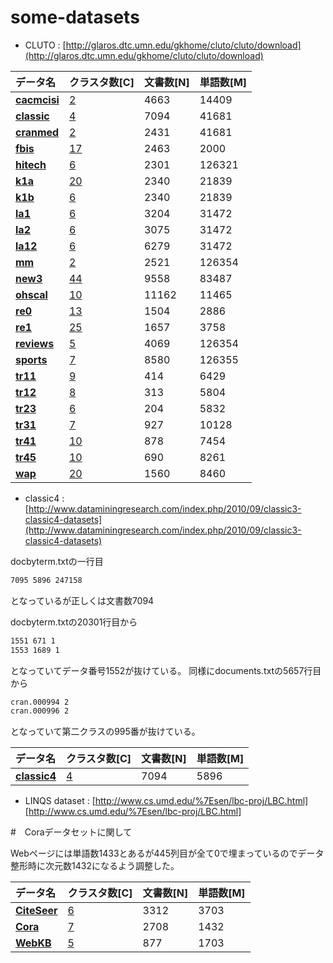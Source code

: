 # some-datasets
- CLUTO : [http://glaros.dtc.umn.edu/gkhome/cluto/cluto/download](http://glaros.dtc.umn.edu/gkhome/cluto/cluto/download)

|データ名|クラスタ数[C]|文書数[N]|単語数[M]|
|:---|:---|:---|:---|
|**[cacmcisi](https://github.com/ntyaan/some-datasets/blob/master/datasets_cluto_20171213/CLUTO/cacmcisi/sparse_cacmcisi.txt)**|[2](https://github.com/ntyaan/some-datasets/blob/master/datasets_cluto_20171213/CLUTO/cacmcisi/cacmcisi_correct.txt)|4663|14409|
|**[classic](https://github.com/ntyaan/some-datasets/blob/master/datasets_cluto_20171213/CLUTO/classic/sparse_classic.txt)**|[4](https://github.com/ntyaan/some-datasets/blob/master/datasets_cluto_20171213/CLUTO/classic/classic_correct.txt)|7094|41681|
|**[cranmed](https://github.com/ntyaan/some-datasets/blob/master/datasets_cluto_20171213/CLUTO/cranmed/sparse_cranmed.txt)**|[2](https://github.com/ntyaan/some-datasets/blob/master/datasets_cluto_20171213/CLUTO/cranmed/cranmed_correct.txt)|2431|41681|
|**[fbis](https://github.com/ntyaan/some-datasets/blob/master/datasets_cluto_20171213/CLUTO/fbis/sparse_fbis.txt)**|[17](https://github.com/ntyaan/some-datasets/blob/master/datasets_cluto_20171213/CLUTO/fbis/fbis_correct.txt)|2463|2000|
|**[hitech](https://github.com/ntyaan/some-datasets/blob/master/datasets_cluto_20171213/CLUTO/hitech/sparse_hitech.txt)**|[6](https://github.com/ntyaan/some-datasets/blob/master/datasets_cluto_20171213/CLUTO/hitech/hitech_correct.txt)|2301|126321|
|**[k1a](https://github.com/ntyaan/some-datasets/blob/master/datasets_cluto_20171213/CLUTO/k1a/sparse_k1a.txt)**|[20](https://github.com/ntyaan/some-datasets/blob/master/datasets_cluto_20171213/CLUTO/k1a/k1a_correct.txt)|2340|21839|
|**[k1b](https://github.com/ntyaan/some-datasets/blob/master/datasets_cluto_20171213/CLUTO/k1b/sparse_k1b.txt)**|[6](https://github.com/ntyaan/some-datasets/blob/master/datasets_cluto_20171213/CLUTO/k1b/k1b_correct.txt)|2340|21839|
|**[la1](https://github.com/ntyaan/some-datasets/blob/master/datasets_cluto_20171213/CLUTO/la1/sparse_la1.txt)**|[6](https://github.com/ntyaan/some-datasets/blob/master/datasets_cluto_20171213/CLUTO/la1/la1_correct.txt)|3204|31472|
|**[la2](https://github.com/ntyaan/some-datasets/blob/master/datasets_cluto_20171213/CLUTO/la2/sparse_la2.txt)**|[6](https://github.com/ntyaan/some-datasets/blob/master/datasets_cluto_20171213/CLUTO/la2/la2_correct.txt)|3075|31472|
|**[la12](https://github.com/ntyaan/some-datasets/blob/master/datasets_cluto_20171213/CLUTO/la12/sparse_la12.txt)**|[6](https://github.com/ntyaan/some-datasets/blob/master/datasets_cluto_20171213/CLUTO/la12/la12_correct.txt)|6279|31472|
|**[mm](https://github.com/ntyaan/some-datasets/blob/master/datasets_cluto_20171213/CLUTO/mm/sparse_mm.txt)**|[2](https://github.com/ntyaan/some-datasets/blob/master/datasets_cluto_20171213/CLUTO/mm/mm_correct.txt)|2521|126354|
|**[new3](https://github.com/ntyaan/some-datasets/blob/master/datasets_cluto_20171213/CLUTO/new3/sparse_new3.txt)**|[44](https://github.com/ntyaan/some-datasets/blob/master/datasets_cluto_20171213/CLUTO/new3/new3_correct.txt)|9558|83487|
|**[ohscal](https://github.com/ntyaan/some-datasets/blob/master/datasets_cluto_20171213/CLUTO/ohscal/sparse_ohscal.txt)**|[10](https://github.com/ntyaan/some-datasets/blob/master/datasets_cluto_20171213/CLUTO/ohscal/ohscal_correct.txt)|11162|11465|
|**[re0](https://github.com/ntyaan/some-datasets/blob/master/datasets_cluto_20171213/CLUTO/re0/sparse_re0.txt)**|[13](https://github.com/ntyaan/some-datasets/blob/master/datasets_cluto_20171213/CLUTO/re0/re0_correct.txt)|1504|2886|
|**[re1](https://github.com/ntyaan/some-datasets/blob/master/datasets_cluto_20171213/CLUTO/re1/sparse_re1.txt)**|[25](https://github.com/ntyaan/some-datasets/blob/master/datasets_cluto_20171213/CLUTO/re1/re1_correct.txt)|1657|3758|
|**[reviews](https://github.com/ntyaan/some-datasets/blob/master/datasets_cluto_20171213/CLUTO/reviews/sparse_reviews.txt)**|[5](https://github.com/ntyaan/some-datasets/blob/master/datasets_cluto_20171213/CLUTO/reviews/reviews_correct.txt)|4069|126354|
|**[sports](https://github.com/ntyaan/some-datasets/blob/master/datasets_cluto_20171213/CLUTO/sports/sparse_sports.txt)**|[7](https://github.com/ntyaan/some-datasets/blob/master/datasets_cluto_20171213/CLUTO/sports/sports_correct.txt)|8580|126355|
|**[tr11](https://github.com/ntyaan/some-datasets/blob/master/datasets_cluto_20171213/CLUTO/tr11/sparse_tr11.txt)**|[9](https://github.com/ntyaan/some-datasets/blob/master/datasets_cluto_20171213/CLUTO/tr11/tr11_correct.txt)|414|6429|
|**[tr12](https://github.com/ntyaan/some-datasets/blob/master/datasets_cluto_20171213/CLUTO/tr12/sparse_tr12.txt)**|[8](https://github.com/ntyaan/some-datasets/blob/master/datasets_cluto_20171213/CLUTO/tr12/tr12_correct.txt)|313|5804|
|**[tr23](https://github.com/ntyaan/some-datasets/blob/master/datasets_cluto_20171213/CLUTO/tr23/sparse_tr23.txt)**|[6](https://github.com/ntyaan/some-datasets/blob/master/datasets_cluto_20171213/CLUTO/tr23/tr23_correct.txt)|204|5832|
|**[tr31](https://github.com/ntyaan/some-datasets/blob/master/datasets_cluto_20171213/CLUTO/tr31/sparse_tr31.txt)**|[7](https://github.com/ntyaan/some-datasets/blob/master/datasets_cluto_20171213/CLUTO/tr31/tr31_correct.txt)|927|10128|
|**[tr41](https://github.com/ntyaan/some-datasets/blob/master/datasets_cluto_20171213/CLUTO/tr41/sparse_tr41.txt)**|[10](https://github.com/ntyaan/some-datasets/blob/master/datasets_cluto_20171213/CLUTO/tr41/tr41_correct.txt)|878|7454|
|**[tr45](https://github.com/ntyaan/some-datasets/blob/master/datasets_cluto_20171213/CLUTO/tr45/sparse_tr45.txt)**|[10](https://github.com/ntyaan/some-datasets/blob/master/datasets_cluto_20171213/CLUTO/tr45/tr45_correct.txt)|690|8261|
|**[wap](https://github.com/ntyaan/some-datasets/blob/master/datasets_cluto_20171213/CLUTO/wap/sparse_wap.txt)**|[20](https://github.com/ntyaan/some-datasets/blob/master/datasets_cluto_20171213/CLUTO/wap/wap_correct.txt)|1560|8460|


- classic4 : [http://www.dataminingresearch.com/index.php/2010/09/classic3-classic4-datasets](http://www.dataminingresearch.com/index.php/2010/09/classic3-classic4-datasets)

docbyterm.txtの一行目

```doxbyterm.txt
7095 5896 247158
```

となっているが正しくは文書数7094

docbyterm.txtの20301行目から

```doxbyterm.txt
1551 671 1
1553 1689 1
```
となっていてデータ番号1552が抜けている。
同様にdocuments.txtの5657行目から

```document.txt
cran.000994 2
cran.000996 2
```
となっていて第二クラスの995番が抜けている。

|データ名|クラスタ数[C]|文書数[N]|単語数[M]|
|:---|:---|:---|:---|
|**[classic4](https://github.com/ntyaan/some-datasets/blob/master/classicdocspreprocessed_20171213/sparse_classic4.txt)**|[4](https://github.com/ntyaan/some-datasets/blob/master/classicdocspreprocessed_20171213/classic4_correct.txt)|7094|5896|


- LINQS dataset : [http://www.cs.umd.edu/%7Esen/lbc-proj/LBC.html][http://www.cs.umd.edu/%7Esen/lbc-proj/LBC.html]

#　Coraデータセットに関して

Webページには単語数1433とあるが445列目が全て0で埋まっているのでデータ整形時に次元数1432になるよう調整した。

|データ名|クラスタ数[C]|文書数[N]|単語数[M]|
|:---|:---|:---|:---|
|**[CiteSeer](https://github.com/ntyaan/some-datasets/blob/master/dataset_linqs_20171213/sparse_citeseer.txt)**|[6](https://github.com/ntyaan/some-datasets/blob/master/dataset_linqs_20171213/citeseer_correct.txt)|3312|3703| 
|**[Cora](https://github.com/ntyaan/some-datasets/blob/master/dataset_linqs_20171213/sparse_cora.txt)**|[7](https://github.com/ntyaan/some-datasets/blob/master/dataset_linqs_20171213/cora_correct.txt)|2708|1432| 
|**[WebKB](https://github.com/ntyaan/some-datasets/blob/master/dataset_linqs_20171213/sparse_webkb.txt)**|[5](https://github.com/ntyaan/some-datasets/blob/master/dataset_linqs_20171213/webkb_correct.txt)|877|1703| 

